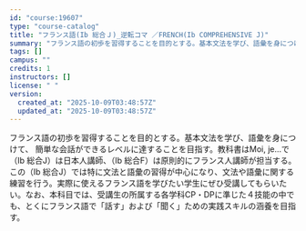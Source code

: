 ```yaml
---
id: "course:19607"
type: "course-catalog"
title: "フランス語(Ib 総合Ｊ)_逆転コマ ／FRENCH(Ib COMPREHENSIVE J)"
summary: "フランス語の初歩を習得することを目的とする。基本文法を学び、語彙を身につけて、 簡単な会話ができるレベルに達することを目指す。教科書はMoi, je...で（Ⅰb 総合J）は日本人講師、（Ⅰb 総合F）は原則的にフランス人講師が担当する。こ…"
tags: []
campus: ""
credits: 1
instructors: []
license: " "
version:
  created_at: "2025-10-09T03:48:57Z"
  updated_at: "2025-10-09T03:48:57Z"
---
```


フランス語の初歩を習得することを目的とする。基本文法を学び、語彙を身につけて、 簡単な会話ができるレベルに達することを目指す。教科書はMoi, je...で（Ⅰb 総合J）は日本人講師、（Ⅰb 総合F）は原則的にフランス人講師が担当する。この（Ⅰb 総合J）では特に文法と語彙の習得が中心になり、文法や語彙に関する練習を行う。実際に使えるフランス語を学びたい学生にぜひ受講してもらいたい。なお、本科目では、受講生の所属する各学科CP・DPに準じた４技能の中でも、とくにフランス語で「話す」および「聞く」ための実践スキルの涵養を目指す。
